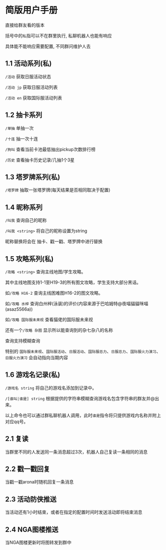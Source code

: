 # 简版用户手册

直接给群友看的版本

括号中的`私`指可以不在群里执行, 私聊机器人也能有响应

具体能不能响应需要配置, 不同群问维护人去

## 1.1 活动系列(私)

`/活动` 获取日服活动状态

`/活动 jp` 获取日服活动列表

`/活动 en` 获取国际服活动列表

## 1.2 抽卡系列

`/单抽` 单抽一次

`/十连` 抽一次十连

`/狗叫` 查看当前卡池最低抽出pickup次数排行榜

`/历史` 查看抽卡历史记录/几抽1个3星

## 1.3 塔罗牌系列(私)

`/塔罗牌` 抽取一张塔罗牌(每天结果是否相同取决于配置)

## 1.4 昵称系列

`/叫我` 查询自己的昵称

`/叫我 <string>` 将自己的昵称设置为string

昵称替换将会在 抽卡、戳一戳、塔罗牌中进行替换

## 1.5 攻略系列(私)

`/攻略 <string>` 查询主线地图/学生攻略。

其中主线地图支持1-1至H19-3的所有图文攻略，学生支持大部分黑话。

如`/攻略 H16-2` 查询主线困难图H16-2的图文攻略。

如`/攻略 水梓` 查询白州梓(泳装)的评价(内容来源于巴哈姆特@夜喵貓貓咪喵(asaz5566a))

如`/攻略 国际服未来视` 查看猫佬的国际服未来视

还有一个`/攻略 杂图` 显示所以能查询到的杂七杂八的名称

查询支持模糊查询

特别的 `国际服未来视`、`国际服活动`、`日服活动`、`国际服总力`、`日服总力`、`国际服火力演习`、`日服火力演习` 会自动指向当期内容

## 1.6 游戏名记录(私)

`/游戏名 string` 将自己的游戏名添加到记录中。

`/[谁叫|谁是] string` 根据提供的字符串模糊查询游戏名包含字符串的群友并@出来。

以上命令也可以通过群私聊机器人调用，此时`谁是`指令将只提供游戏内名称并附上对应qq号。

## 2.1 复读

当群里不同的人发送同一条消息超过3次，机器人自己复读一条相同的消息


## 2.2 戳一戳回复

当戳一戳arona时随机回复一条消息

## 2.3 活动防侠推送

当活动还有1小时结束，或者在指定的配置时间时发送活动即将结束消息

## 2.4 NGA图楼推送

当NGA图楼更新时将图转发到群中
